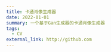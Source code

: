 ```yaml
---
title: 卡通肖像生成器
date: 2022-01-01
summary: 一个基于Gan生成器的卡通肖像生成器
tags:
  - CV
external_link: http://github.com
---
```

